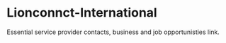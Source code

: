 # Lionconnct-International
Essential service provider contacts, business and job opportunisties link.
